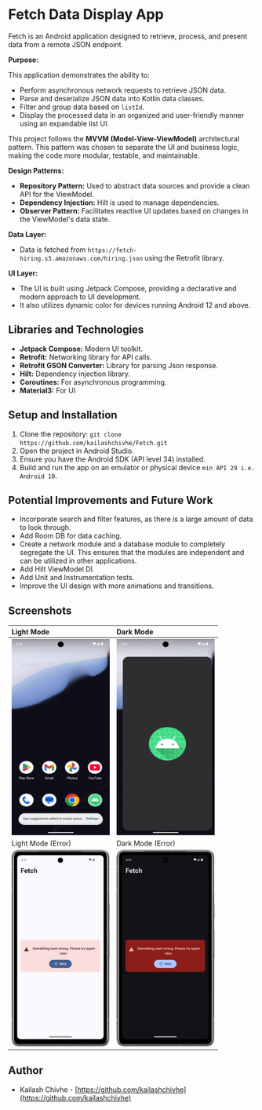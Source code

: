 # Fetch Data Display App

Fetch is an Android application designed to retrieve, process, and present data from a remote JSON endpoint.

**Purpose:**

This application demonstrates the ability to:

* Perform asynchronous network requests to retrieve JSON data.
* Parse and deserialize JSON data into Kotlin data classes.
* Filter and group data based on `listId`.
* Display the processed data in an organized and user-friendly manner using an expandable list UI.


This project follows the **MVVM (Model-View-ViewModel)** architectural pattern. This pattern was chosen to separate the UI and business logic, making the code more modular, testable, and maintainable.

**Design Patterns:**

* **Repository Pattern:** Used to abstract data sources and provide a clean API for the ViewModel.
* **Dependency Injection:** Hilt is used to manage dependencies.
* **Observer Pattern:** Facilitates reactive UI updates based on changes in the ViewModel's data state.

**Data Layer:**

* Data is fetched from `https://fetch-hiring.s3.amazonaws.com/hiring.json` using the Retrofit library.

**UI Layer:**

* The UI is built using Jetpack Compose, providing a declarative and modern approach to UI development.
* It also utilizes dynamic color for devices running Android 12 and above.

## Libraries and Technologies

* **Jetpack Compose:** Modern UI toolkit.
* **Retrofit:** Networking library for API calls.
* **Retrofit GSON Converter:** Library for parsing Json response.
* **Hilt:** Dependency injection library.
* **Coroutines:** For asynchronous programming.
* **Material3:** For UI

## Setup and Installation

1.  Clone the repository: `git clone https://github.com/kailashchivhe/Fetch.git`
2.  Open the project in Android Studio.
3.  Ensure you have the Android SDK (API level 34) installed.
4.  Build and run the app on an emulator or physical device `min API 29 i.e. Android 10`.

## Potential Improvements and Future Work

* Incorporate search and filter features, as there is a large amount of data to look through.
* Add Room DB for data caching.
* Create a network module and a database module to completely segregate the UI. This ensures that the modules are independent and can be utilized in other applications.
* Add Hilt ViewModel DI.
* Add Unit and Instrumentation tests.
* Improve the UI design with more animations and transitions.

## Screenshots

| Light Mode           | Dark Mode            |
| :-------------------- | :-------------------- |
| <img src="./screenshots/LightMode.gif" width="200" height="400" alt="Light Mode GIF"> | <img src="./screenshots/DarkMode.gif" width="200" height="400" alt="Dark Mode GIF"> |
| Light Mode (Error) | Dark Mode (Error) |
| <img src="./screenshots/LightModeError.png" width="200" height="400" alt="Light Mode Error"> | <img src="./screenshots/DarkModeError.png" width="200" height="400" alt="Dark Mode Error"> |

## Author

* Kailash Chivhe - [https://github.com/kailashchivhe](https://github.com/kailashchivhe)
